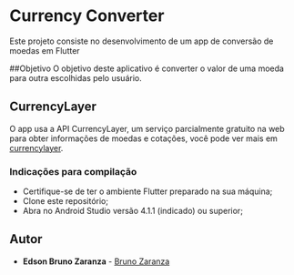 # Currency Converter

Este projeto consiste no desenvolvimento de um app de conversão de moedas em Flutter

##Objetivo
O objetivo deste aplicativo é converter o valor de uma moeda para outra escolhidas pelo usuário.

## CurrencyLayer
O app usa a API CurrencyLayer, um serviço parcialmente gratuito na web para obter informações de moedas e cotações, você pode ver mais em
[currencylayer](https://currencylayer.com/documentation).


### Indicações para compilação

- Certifique-se de ter o ambiente Flutter preparado na sua máquina;
- Clone este repositório;
- Abra no Android Studio versão 4.1.1 (indicado) ou superior;

## Autor

* **Edson Bruno Zaranza** - [Bruno Zaranza](https://www.linkedin.com/in/edson-bruno-zaranza-2309431a/)
